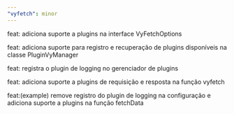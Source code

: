 ```yaml
---
"vyfetch": minor
---
```


feat: adiciona suporte a plugins na interface VyFetchOptions

feat: adiciona suporte para registro e recuperação de plugins disponíveis na classe PluginVyManager

feat: registra o plugin de logging no gerenciador de plugins

feat: adiciona suporte a plugins de requisição e resposta na função vyfetch

feat:(example) remove registro do plugin de logging na configuração e adiciona suporte a plugins na função fetchData
